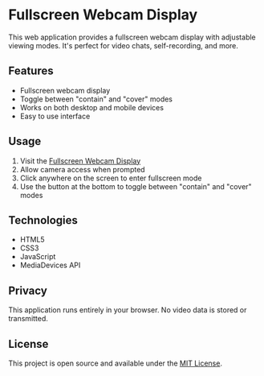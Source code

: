 # Fullscreen Webcam Display

This web application provides a fullscreen webcam display with adjustable viewing modes. It's perfect for video chats, self-recording, and more.

## Features

- Fullscreen webcam display
- Toggle between "contain" and "cover" modes
- Works on both desktop and mobile devices
- Easy to use interface

## Usage

1. Visit the [Fullscreen Webcam Display](https://yourusername.github.io/your-repo-name/)
2. Allow camera access when prompted
3. Click anywhere on the screen to enter fullscreen mode
4. Use the button at the bottom to toggle between "contain" and "cover" modes

## Technologies

- HTML5
- CSS3
- JavaScript
- MediaDevices API

## Privacy

This application runs entirely in your browser. No video data is stored or transmitted.

## License

This project is open source and available under the [MIT License](LICENSE).